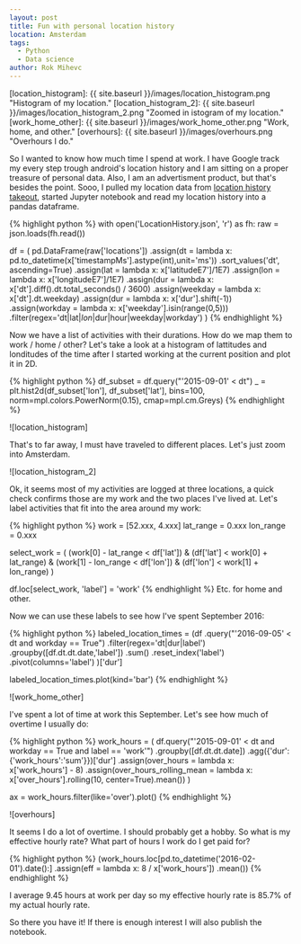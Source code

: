 ```yaml
---
layout: post
title: Fun with personal location history
location: Amsterdam
tags:
  - Python
  - Data science
author: Rok Mihevc
---
```

[location_histogram]: {{ site.baseurl }}/images/location_histogram.png "Histogram of my location."
[location_histogram_2]: {{ site.baseurl }}/images/location_histogram_2.png "Zoomed in istogram of my location."
[work_home_other]: {{ site.baseurl }}/images/work_home_other.png "Work, home, and other."
[overhours]: {{ site.baseurl }}/images/overhours.png "Overhours I do."

So I wanted to know how much time I spend at work. I have Google track my every step trough android's location history and I am sitting on a proper treasure of personal data. Also, I am an advertisment product, but that's besides the point.
Sooo, I pulled my location data from [location history takeout](https://takeout.google.com/settings/takeout/custom/location_history), started Jupyter notebook and read my location history into a pandas dataframe.

{% highlight python %}
with open('LocationHistory.json', 'r') as fh:
    raw = json.loads(fh.read())

df = (
  pd.DataFrame(raw['locations'])
    .assign(dt = lambda x: pd.to_datetime(x['timestampMs'].astype(int),unit='ms'))
    .sort_values('dt', ascending=True)
    .assign(lat = lambda x: x['latitudeE7']/1E7)
    .assign(lon = lambda x: x['longitudeE7']/1E7)
    .assign(dur = lambda x: x['dt'].diff().dt.total_seconds() / 3600)
    .assign(weekday = lambda x: x['dt'].dt.weekday)
    .assign(dur = lambda x: x['dur'].shift(-1))
    .assign(workday = lambda x: x['weekday'].isin(range(0,5)))
    .filter(regex='dt|lat$|lon$|dur|hour|weekday|workday')
)
{% endhighlight %}

Now we have a list of activities with their durations. How do we map them to work / home / other? Let's take a look at a histogram of lattitudes and londitudes of the time after I started working at the current position and plot it in 2D.

{% highlight python %}
df_subset = df.query("'2015-09-01' < dt")
_ = plt.hist2d(df_subset['lon'], df_subset['lat'], bins=100,
               norm=mpl.colors.PowerNorm(0.15), cmap=mpl.cm.Greys)
{% endhighlight %}

![location_histogram]

That's to far away, I must have traveled to different places. Let's just zoom into Amsterdam.

![location_histogram_2]

Ok, it seems most of my activities are logged at three locations, a quick check confirms those are my work and the two places I've lived at. Let's label activities that fit into the area around my work:

{% highlight python %}
work = [52.xxx, 4.xxx]
lat_range = 0.xxx
lon_range = 0.xxx

select_work = (
   (work[0] - lat_range < df['lat']) & (df['lat'] < work[0] + lat_range) &
   (work[1] - lon_range < df['lon']) & (df['lon'] < work[1] + lon_range)
)

df.loc[select_work, 'label'] = 'work'
{% endhighlight %}
Etc. for home and other.

Now we can use these labels to see how I've spent September 2016:

{% highlight python %}
labeled_location_times = (df
    .query("'2016-09-05' < dt and workday == True")
    .filter(regex='dt|dur|label')
    .groupby([df.dt.dt.date,'label'])
    .sum()
    .reset_index('label')
    .pivot(columns='label')
)['dur']

labeled_location_times.plot(kind='bar')
{% endhighlight %}

![work_home_other]

I've spent a lot of time at work this September. Let's see how much of overtime I usually do:

{% highlight python %}
work_hours = (
    df.query("'2015-09-01' < dt and workday == True and label == 'work'")
      .groupby([df.dt.dt.date])
      .agg({'dur':{'work_hours':'sum'}})['dur']
      .assign(over_hours = lambda x: x['work_hours'] - 8)
      .assign(over_hours_rolling_mean = 
              lambda x: x['over_hours'].rolling(10, center=True).mean())
)

ax = work_hours.filter(like='over').plot()
{% endhighlight %}

![overhours]

It seems I do a lot of overtime. I should probably get a hobby.
So what is my effective hourly rate? What part of hours I work do I get paid for?

{% highlight python %}
(work_hours.loc[pd.to_datetime('2016-02-01').date():]
           .assign(eff = lambda x: 8 / x['work_hours'])
           .mean())
{% endhighlight %}

I average 9.45 hours at work per day so my effective hourly rate is 85.7% of my actual hourly rate.

So there you have it! If there is enough interest I will also publish the notebook.